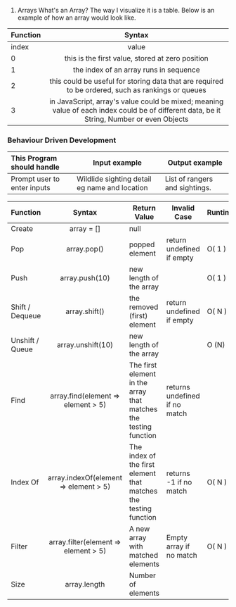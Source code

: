 1. Arrays
What's an Array? The way I visualize it is a table. Below is an example of how an array would look like.

**Function** | **Syntax** | 
----------|:----------:|
index |	value
0	|this is the first value, stored at zero position
1	|the index of an array runs in sequence
2	|this could be useful for storing data that are required to be ordered, such as rankings or queues
3|	in JavaScript, array's value could be mixed; meaning value of each index could be of different data, be it String, Number or even Objects


### Behaviour Driven Development
| This Program should handle                       | Input example | Output example                                   |
|:-----------------------------------------------|---------------|--------------------------------------------------|
Prompt user to enter inputs| Wildlide sighting detail eg name and location  |List of rangers and sightings.


 **Function** | **Syntax** | **Return Value** | **Invalid Case** | **Runtime**
----------|:----------:|-----------|----------- | ----------- |
Create |	array = [] |	null		
Pop	|array.pop()	|popped element|	return undefined if empty|	O( 1 )
Push|	array.push(10)|	new length of the array	|	|O( 1 )
Shift / Dequeue|	array.shift()	|the removed (first) element|	return undefined if empty |O( N )
Unshift / Queue|	array.unshift(10) |	new length of the array	|	|O (N)
Find|	array.find(element => element > 5)|	The first element in the array that matches the testing function|	returns undefined if no match|    |	O( N )
Index Of|	array.indexOf(element => element > 5)|	The index of the first element that matches the testing function|	returns -1 if no match|	O( N )
Filter|	array.filter(element => element > 5)	|A new array with matched elements|	Empty array if no match|	O( N )
Size|	array.length|	Number of elements	

